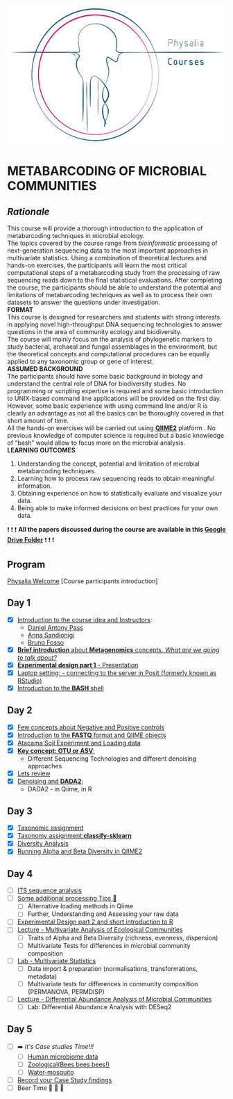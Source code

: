 <img src="main_data_dir/image.jpg" width="940" alt="None">  

**METABARCODING OF MICROBIAL COMMUNITIES**  
=====

## ***Rationale***
This course will provide a thorough introduction to the application of metabarcoding techniques in microbial ecology.  
The topics covered by the course range from *bioinformatic* processing of next-generation sequencing data to the most important approaches in multivariate statistics. Using a combination of theoretical lectures and hands-on exercises, the participants will learn the most critical computational steps of a metabarcoding study from the processing of raw sequencing reads down to the final statistical evaluations. After completing the course, the participants should be able to understand the potential and limitations of metabarcoding techniques as well as to process their own datasets to answer the questions under investigation.  
__FORMAT__  
This course is designed for researchers and students with strong interests in applying novel high-throughput DNA sequencing technologies to answer questions in the area of community ecology and biodiversity.  
The course will mainly focus on the analysis of phylogenetic markers to study bacterial, archaeal and fungal assemblages in the environment, but the theoretical concepts and computational procedures can be equally applied to any taxonomic group or gene of interest.  
__ASSUMED BACKGROUND__  
The participants should have some basic background in biology and understand the central role of DNA for biodiversity studies. No programming or scripting expertise is required and some basic introduction to UNIX-based command line applications will be provided on the first day. However, some basic experience with using command line and/or R is clearly an advantage as not all the basics can be thoroughly covered in that short amount of time.  
All the hands-on exercises will be carried out using [**QIIME2**](https://qiime2.org/) platform . No previous knowledge of computer science is required but a basic knowledge of “bash” would allow to focus more on the microbial analysis.  
__LEARNING OUTCOMES__  
1) Understanding the concept, potential and limitation of microbial metabarcoding techniques.
2) Learning how to process raw sequencing reads to obtain meaningful information.
3) Obtaining experience on how to statistically evaluate and visualize your data.
4) Being able to make informed decisions on best practices for your own data.  
  
:exclamation: :exclamation: :exclamation: **All the papers discussed during the course are available in this [Google Drive Folder](https://drive.google.com/drive/folders/1pld02nU8v6APTbysmT_iQdGw8tKToByr?usp=share_link)** :exclamation: :exclamation: :exclamation:    
  

## Program
[Physalia Welcome](https://drive.google.com/open?id=1zAqld5-NcofYez4QYsGGvX0ZtJGphRNQHCBVwUgYNVE)
[Course participants introduction]
## Day 1
- [X] [Introduction to the course idea and Instructors](Welcome.pptx):
    - [Daniel Antony Pass](https://scholar.google.com/citations?user=XQml0DQAAAAJ&hl=en)  
    - [Anna Sandionigi](https://scholar.google.com/citations?hl=it&user=DLDuk_EAAAAJ)  
    - [Bruno Fosso](https://scholar.google.com/citations?user=TBeT9pIAAAAJ&hl=it)  
- [X] [**Brief introduction** about __Metagenomics__ concepts. *What are we going to talk about?*](https://docs.google.com/presentation/d/1Pei27F-JkJUiJXL7nCe5WaWffws7EHWk5EA3AfyrV-Q/edit?usp=share_link)
- [X] [**Experimental design part 1**  - Presentation](https://docs.google.com/presentation/d/1BGdfq3lH9avWzLAmXq6RMiOr_F5GEy9i9gyphj6JaYk/edit?usp=sharing)
- [X] [Laptop setting: - connecting to the server in Posit (formerly known as RStudio)](https://docs.google.com/presentation/d/1yA5ytQFu-npecFNrh3KDEk6IzHjG4KLotiGIXSruMuo/edit?usp=share_link)  
- [X] [Introduction to the **BASH** shell](unix_short_tutorial/Readme.md)

## Day 2
- [X] [Few concepts about Negative and Positive controls](unix_short_tutorial/controls.md)
- [X] [Introduction to the **FASTQ** format and QIIME objects](https://docs.google.com/presentation/d/1RowyRGCLqAgt6Oxa_h3c33r4SI9reZlq6ZheRv-HAks/edit?usp=share_link)
- [X] [Atacama Soil Experiment and Loading data](16S_ITS_tutorial/readme.md) 
- [X] [**Key concept: OTU or ASV**;](https://docs.google.com/presentation/d/1XHQGInyWt9SGmyH6C4UA2-flloR3vQghIzJ2MDAKsqY/edit?usp=sharing)
  - Different Sequencing Technologies and different denoising approaches
- [X] [Lets review](unix_short_tutorial/Readme.md)
- [X] [Denoising and **DADA2**](16S_ITS_tutorial/readme.md#step2-quality-controlling-sequences-and-building-feature-table-and-feature-data);
  - DADA2 - in Qiime, in R

## Day 3
- [X] [Taxonomic assignment](https://drive.google.com/open?id=1oHTCBiJ1HoHAREZIN2NVSHnC63QphDUJr_cPbgqgDs4)
- [X] [Taxonomy assignment:**classify-sklearn**](16S_ITS_tutorial/readme.md#step3-summarizing-feature-table-and-feature-data)
- [X] [Diversity Analysis](https://docs.google.com/presentation/d/1wvxFCYMiQW-RH669eK1l6EcmcBqd0q7l2oF4do7okI8/edit?usp=share_link)
- [X] [Running Alpha and Beta Diversity in QIIME2](16S_ITS_tutorial/readme.md#step6-analyzing-alpha-and-beta-diversities)

## Day 4
- [ ] [ITS sequence analysis](ITS/ITS_readme.md)
- [ ] [Some additional processing Tips :volcano: ](DataImport_and_Tax_management/readme.md)
  - [ ] Alternative loading methods in Qiime
  - [ ] Further, Understanding and Assessing your raw data
- [ ] [Experimental Design part 2 and short introduction to R](https://docs.google.com/presentation/d/1ybw75VKyMK9vJ_yy2SpFYbn8SZMJ7_6yf-BC0gLJ5vg/edit?usp=sharing)
- [ ] [Lecture  - Multivariate Analysis of Ecological Communities](https://docs.google.com/presentation/d/1SEXLnsAk71ghWJFBjvnSL9-JIU5kHyYi/edit?usp=sharing&ouid=113644278417838041864&rtpof=true&sd=true)  
  - [ ] Traits of Alpha and Beta Diversity (richness, evenness, dispersion)  
  - [ ] Multivariate Tests for differences in microbial community composition  
- [ ] [Lab  - Multivariate Statistics](https://glcdn.githack.com/bfosso/physalia_metabarcoding_oct2021/raw/main/Day4_5_material/Physalia-Metabarcoding-Course-Oct21.html)  
  - [ ] Data import & preparation (normalisations, transformations, metadata)  
  - [ ] Multivariate tests for differences in community composition (PERMANOVA, PERMDISP)    
- [ ] [Lecture - Differential Abundance Analysis of Microbial Communities](https://docs.google.com/presentation/d/1Z2F2_goIAuuKXQQ7ocClOgq8x6tbpClW/edit?usp=sharing&ouid=113644278417838041864&rtpof=true&sd=true) 
  - [ ] Lab: Differential Abundance Analysis with DESeq2

## Day 5
- [ ] :arrow_right: _It's Case studies Time!!!_
  - [ ] [Human microbiome data](human_cancer/readme.md)
  - [ ] [Zoological(Bees bees bees!)](Bee_microbiome/readme.md)
  - [ ] [Water-mosquito](water_mosquito/readme.md)
- [ ] [Record your Case Study findings](https://drive.google.com/drive/folders/1jwEfH0Urm_TjR2lVEO03L1EStmCSWyoC?usp=sharing)
- [ ] Beer Time :beers: :beers: :beers:
